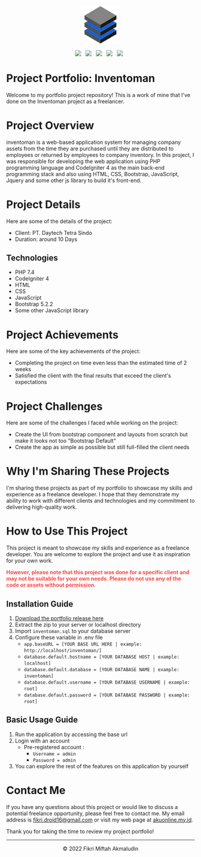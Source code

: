 <p align="center">
<img src="public/assets/img/logo.png" alt"Inventoman logo" width="20%"></img>
<br>
<div align="center">
<img src="https://img.shields.io/badge/App Version-1.0-orange"></img> &nbsp; 
<img src="https://img.shields.io/badge/PHP%20Version-7.4-blue"></img> &nbsp;
<img src="https://img.shields.io/badge/CodeIgniter-4.2.7-red"></img> &nbsp;
<img src="https://img.shields.io/badge/Bootstrap-5.2.2-blueviolet"></img> &nbsp;
<img src="https://img.shields.io/badge/JQuery-3.6.1-blue"></img> &nbsp;
</div>
</p>

# Project Portfolio: Inventoman

Welcome to my portfolio project repository! This is a work of mine that I've done on the Inventoman project as a freelancer.

# Project Overview

inventoman is a web-based application system for managing company assets from the time they are purchased until they are distributed to employees or returned by employees to company inventory. In this project, I was responsible for developing the web application using PHP programming language and CodeIgniter 4 as the main back-end programming stack and also using HTML, CSS, Bootstrap, JavaScript, Jquery and some other js library to build it's front-end.

# Project Details

Here are some of the details of the project:

- Client: PT. Daytech Tetra Sindo
- Duration: around 10 Days

## Technologies

- PHP 7.4
- CodeIgniter 4
- HTML
- CSS
- JavaScript
- Bootstrap 5.2.2
- Some other JavaScript library

# Project Achievements

Here are some of the key achievements of the project:

- Completing the project on time even less than the estimated time of 2 weeks
- Satisfied the client with the final results that exceed the client's expectations

# Project Challenges

Here are some of the challenges I faced while working on the project:

- Create the UI from bootstrap component and layouts from scratch but make it looks not too "Bootstrap Default" 
- Create the app as simple as possible but still full-filled the client needs

# Why I'm Sharing These Projects

I'm sharing these projects as part of my portfolio to showcase my skills and experience as a freelance developer. I hope that they demonstrate my ability to work with different clients and technologies and my commitment to delivering high-quality work.

# How to Use This Project

This project is meant to showcase my skills and experience as a freelance developer. You are welcome to explore the project and use it as inspiration for your own work.

**<p style="color:#ff4444">However, please note that this project was done for a specific client and may not be suitable for your own needs. Please do not use any of the code or assets without permission.</p>**

## Installation Guide

1. [Download the portfolio release here](https://github.com/vkr16/inventoman/releases/tag/v1.0-portfolio)
2. Extract the zip to your server or localhost directory
3. Import `inventoman.sql` to your database server
4. Configure these variable in .env file
   - `app.baseURL = [YOUR BASE URL HERE | example: http://localhost/inventoman/]`
   - `database.default.hostname = [YOUR DATABASE HOST | example: localhost]`
   - `database.default.database = [YOUR DATABASE NAME | example: inventoman]`
   - `database.default.username = [YOUR DATABASE USERNAME | example: root]`
   - `database.default.password = [YOUR DATABASE PASSWORD | example: root]`

## Basic Usage Guide

1. Run the application by accessing the base url
2. Login with an account
   - Pre-registered account :
     - `Username = admin`
     - `Password = admin`
3. You can explore the rest of the features on this application by yourself

# Contact Me

If you have any questions about this project or would like to discuss a potential freelance opportunity, please feel free to contact me. My email address is fikri.droid16@gmail.com or visit my web page at [akuonline.my.id](https://akuonline.my.id).

Thank you for taking the time to review my project portfolio!

<hr>
<p align="center">&copy; 2022 Fikri Miftah Akmaludin </p>

